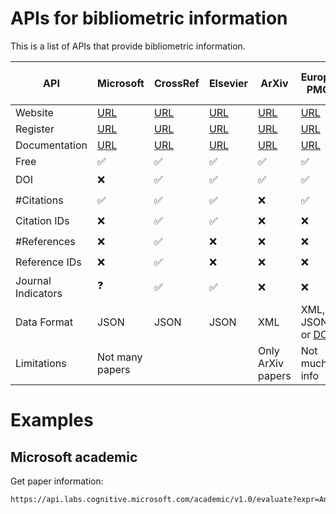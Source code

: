 # APIs for bibliometric information

This is a list of APIs that provide bibliometric information. 

| API       | Microsoft    | CrossRef     | Elsevier     | ArXiv        | Europe PMC   | IEEExplore   | Semantic Scholar API | Mendeley | Springer | Google Scholar API |
|-----------|--------------|--------------|--------------|--------------|--------------|--------------|----------------------|----------|----------|--------------------|
| Website   | [URL](https://www.microsoft.com/en-us/research/project/academic-knowledge/)  | [URL](https://search.crossref.org/) | [URL](https://dev.elsevier.com/) | [URL](https://arxiv.org/help/api/index) | [URL](http://europepmc.org/RestfulWebService) | [URL](https://developer.ieee.org/getting_started) | [URL](https://api.semanticscholar.org/) | [URL](https://dev.mendeley.com/) |  [URL](https://dev.springernature.com/) | [URL](https://serpapi.com/google-scholar-api) |
| Register  | [URL](https://www.microsoft.com/en-us/research/project/academic-knowledge/) | [URL](https://github.com/CrossRef/rest-api-doc#good-manners--more-reliable-service) | [URL](https://dev.elsevier.com/apikey/manage) | [URL](https://arxiv.org/help/api/tou) | [URL](http://europepmc.org/RestfulWebService) | [URL](https://developer.ieee.org/member/register) | [URL](http://s2-public-api-prod.us-west-2.elasticbeanstalk.com/license/) | [URL](https://dev.mendeley.com/reference/topics/authorization_overview.html) | [URL](https://dev.springernature.com/login) | [URL](https://serpapi.com/users/welcome) |
| Documentation | [URL](https://docs.microsoft.com/en-us/academic-services/project-academic-knowledge/introduction) | [URL](https://github.com/CrossRef/rest-api-doc) | [URL](https://dev.elsevier.com/api_docs.html) | [URL](https://arxiv.org/help/api/user-manual) | [URL](http://europepmc.org/RestfulWebService#!/Europe32PMC32Articles32RESTful32API) | [URL](https://developer.ieee.org/docs) | [URL](https://api.semanticscholar.org/) | [URL](https://github.com/Mendeley/mendeley-python-sdk) | [URL](https://dev.springernature.com/restfuloperations) | [URL](https://dev.springernature.com/docs) | [URL](https://serpapi.com/search-api) |
|  Free | ✅ | ✅ | ✅ | ✅ | ✅ | ✅ | ✅ | ✅ | ✅ | ❌ |
|  DOI   | ❌ | ✅ | ✅ | ✅ | ✅ | ✅ | ✅ | ✅ | ✅ | ❓ |
|  #Citations   | ✅ | ✅ | ✅ | ❌ | ✅ | ✅ | ✅ | ❌ | ❌ | ❓ |
|  Citation IDs   | ❌ | ✅ | ✅ | ❌ | ❌ | ❌ | ✅ | ❌ | ❌ | ❓ |
|  #References   | ❌ | ✅ | ❌ | ❌ | ❌ | ❌ | ✅ | ❌ | ❌ | ❓ |
|  Reference IDs   | ❌ | ✅ | ❌ | ❌ | ❌ | ❌ | ✅ | ❌ | ❌ | ❓ |
|  Journal Indicators | ❓ | ✅ | ✅ | ❌ | ❌ | ❌ | ✅ | ❌ | ✅ | ❓ |
|  Data Format   | JSON | JSON | JSON | XML | XML, JSON, or [DC](https://en.wikipedia.org/wiki/Dublin_Core) | XML, or JSON | HTML | JSON | XML, or JSON | XML, JSON |
|  Limitations   | Not many papers |  |  | Only ArXiv papers | Not much info | Not much info |  | Not much info | Not much info | Pay |

# Examples 

## Microsoft academic

Get paper information: 

```html
https://api.labs.cognitive.microsoft.com/academic/v1.0/evaluate?expr=And(Composite(AA.AuN=='{}'),Y=[{},{}],Ti='{}',Ty='{}')&model=latest&count=10&offset=0&attributes=Id,Ty,Ti,Y,CC,CitCon,ECC,AA.AfId,AA.AfN,AA.AuId,AA.AuN,AA.DAuN,AA.DAfN,AA.S,AW,BT,C.CId,C.CN,D,DN,DOI,F.DFN,F.FId,F.FN,FamId,FP,I,J.JId,J.JN,LP,PB,Pt,RId,S,Ti,V,VFN,VSN,W,Y
```
